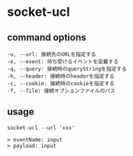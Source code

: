 # socket-ucl

## command options

```
-u, --url: 接続先のURLを指定する
-e, --event: 待ち受けるイベントを定義する
-q, --query: 接続時のqueryStringを指定する
-h, --header: 接続時のheaderを指定する
-c, --cookie: 接続時のcookieを指定する
-f, --file: 接続オプションファイルのパス
```

## usage

```
socket-ucl --url 'xxx'

> eventName: input
> payload: input
```

